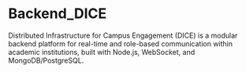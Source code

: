 # Backend_DICE
Distributed Infrastructure for Campus Engagement (DICE) is a modular backend platform for real-time and role-based communication within academic institutions, built with Node.js, WebSocket, and MongoDB/PostgreSQL.
